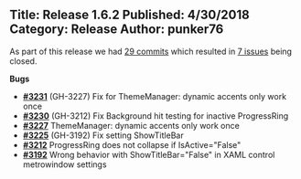 Title: Release 1.6.2
Published: 4/30/2018
Category: Release
Author: punker76
---

As part of this release we had [29 commits](https://github.com/MahApps/MahApps.Metro/compare/1.6.1...1.6.2) which resulted in [7 issues](https://github.com/MahApps/MahApps.Metro/issues?milestone=30&state=closed) being closed.


__Bugs__

- [__#3231__](https://github.com/MahApps/MahApps.Metro/pull/3231) (GH-3227) Fix for ThemeManager: dynamic accents only work once
- [__#3230__](https://github.com/MahApps/MahApps.Metro/pull/3230) (GH-3212) Fix Background hit testing for inactive ProgressRing
- [__#3227__](https://github.com/MahApps/MahApps.Metro/issues/3227) ThemeManager: dynamic accents only work once
- [__#3225__](https://github.com/MahApps/MahApps.Metro/pull/3225) (GH-3192) Fix setting ShowTitleBar
- [__#3212__](https://github.com/MahApps/MahApps.Metro/issues/3212) ProgressRing does not collapse if IsActive="False"
- [__#3192__](https://github.com/MahApps/MahApps.Metro/issues/3192) Wrong behavior with ShowTitleBar="False" in XAML control metrowindow settings



